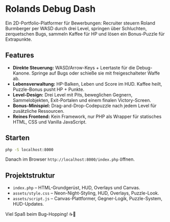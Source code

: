 # Rolands Debug Dash

Ein 2D-Portfolio-Platformer für Bewerbungen: Recruiter steuern Roland Burmberger per WASD durch drei Level, springen über Schluchten, zerquetschen Bugs, sammeln Kaffee für HP und lösen ein Bonus-Puzzle für Extrapunkte.

## Features
- **Direkte Steuerung:** WASD/Arrow-Keys + Leertaste für die Debug-Kanone. Springe auf Bugs oder schieße sie mit freigeschalteter Waffe ab.
- **Lebensverwaltung:** HP-Balken, Leben und Score im HUD. Kaffee heilt, Puzzle-Bonus pusht HP + Punkte.
- **Level-Design:** Drei Level mit Pits, beweglichen Gegnern, Sammelobjekten, Exit-Portalen und einem finalen Victory-Screen.
- **Bonus-Minispiel:** Drag-and-Drop-Codepuzzle nach jedem Level für zusätzliche Ressourcen.
- **Reines Frontend:** Kein Framework, nur PHP als Wrapper für statisches HTML, CSS und Vanilla JavaScript.

## Starten
```bash
php -S localhost:8000
```

Danach im Browser `http://localhost:8000/index.php` öffnen.

## Projektstruktur
- `index.php` – HTML-Grundgerüst, HUD, Overlays und Canvas.
- `assets/style.css` – Neon-Night-Styling, HUD, Overlays, Puzzle-Look.
- `assets/script.js` – Canvas-Plattformer, Gegner-Logik, Puzzle-System, HUD-Updates.

Viel Spaß beim Bug-Hopping! ☕🐛
